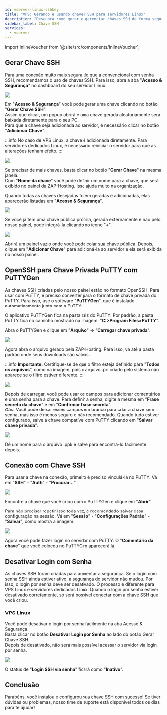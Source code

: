 ```yaml
---
id: vserver-linux-sshkey
title: "VPS: Gerando e usando chaves SSH para servidores Linux"
description: "Descubra como gerar e gerenciar chaves SSH de forma segura para seu servidor Linux e aumente a segurança e controle da conexão → Saiba mais agora"
sidebar_label: Chave SSH
services:
  - vserver
---
```


import InlineVoucher from '@site/src/components/InlineVoucher';

## Gerar Chave SSH

Para uma conexão muito mais segura do que a convencional com senha SSH, recomendamos o uso de chaves SSH. Para isso, abra a aba "**Acesso & Segurança**" no dashboard do seu servidor Linux.

![](https://screensaver01.zap-hosting.com/index.php/s/wJCtHY44dYiYoqX/preview)

Em "**Acesso & Segurança**" você pode gerar uma chave clicando no botão "**Gerar Chave SSH**".  
Assim que clicar, um popup abrirá e uma chave gerada aleatoriamente será baixada diretamente para o seu PC.  
Para que a chave seja adicionada ao servidor, é necessário clicar no botão "**Adicionar Chave**".

:::info
No caso de VPS Linux, a chave é adicionada diretamente. Para servidores dedicados Linux, é necessário reiniciar o servidor para que as alterações tenham efeito.
:::

<InlineVoucher />

![](https://screensaver01.zap-hosting.com/index.php/s/GsER3sNYWYj8t7y/preview)

Se precisar de mais chaves, basta clicar no botão "**Gerar Chave**" na mesma janela.  
Com "**Nome da chave**" você pode definir um nome para a chave, que será exibido no painel da ZAP-Hosting. Isso ajuda muito na organização.

Quando todas as chaves desejadas forem geradas e adicionadas, elas aparecerão listadas em "**Acesso & Segurança**".

![](https://screensaver01.zap-hosting.com/index.php/s/5yjACdnpyiw6E97/preview)

Se você já tem uma chave pública própria, gerada externamente e não pelo nosso painel, pode integrá-la clicando no ícone "**+**".

![](https://screensaver01.zap-hosting.com/index.php/s/H75CCTe5tTonn8y/preview)

Abrirá um painel vazio onde você pode colar sua chave pública. Depois, clique em "**Adicionar Chave**" para adicioná-la ao servidor e ela será exibida no nosso painel.

## OpenSSH para Chave Privada PuTTY com PuTTYGen

As chaves SSH criadas pelo nosso painel estão no formato OpenSSH. Para usar com PuTTY, é preciso converter para o formato de chave privada do PuTTY. Para isso, use o software "**PuTTYGen**", que é instalado automaticamente junto com o PuTTY.

O aplicativo PuTTYGen fica na pasta raiz do PuTTY. Por padrão, a pasta PuTTY fica no caminho mostrado na imagem: "**C:>Program Files>PuTTY**".

Abra o PuTTYGen e clique em "**Arquivo**" -> "**Carregar chave privada**".

![](https://screensaver01.zap-hosting.com/index.php/s/KNeiG7eWpWateDz/preview)

Agora abra o arquivo gerado pela ZAP-Hosting. Para isso, vá até a pasta padrão onde seus downloads são salvos.

:::info
**Importante:** Certifique-se de que o filtro esteja definido para "**Todos os arquivos**", como na imagem, pois o arquivo .pri criado pelo sistema não aparece se o filtro estiver diferente.
:::

![](https://screensaver01.zap-hosting.com/index.php/s/WQfWN264pJPKWYX/preview)

Depois de carregar, você pode usar os campos para adicionar comentários e uma senha para a chave. Para definir a senha, digite a mesma em "**Frase secreta da chave**" e em "**Confirmar frase secreta**".  
*Obs:* Você pode deixar esses campos em branco para criar a chave sem senha, mas isso é menos seguro e não recomendado. Quando tudo estiver configurado, salve a chave compatível com PuTTY clicando em "**Salvar chave privada**".

![](https://screensaver01.zap-hosting.com/index.php/s/N4dKc86M95yYbtK/preview)

Dê um nome para o arquivo .ppk e salve para encontrá-lo facilmente depois.

## Conexão com Chave SSH

Para usar a chave na conexão, primeiro é preciso vinculá-la no PuTTY. Vá em "**SSH**" - "**Auth**" - "**Procurar...**".

![](https://screensaver01.zap-hosting.com/index.php/s/3BJ7NaG2AemGSZt/preview)

Encontre a chave que você criou com o PuTTYGen e clique em "**Abrir**".

Para não precisar repetir isso toda vez, é recomendado salvar essa configuração na sessão. Vá em "**Sessão**" - "**Configurações Padrão**" - "**Salvar**", como mostra a imagem.

![](https://screensaver01.zap-hosting.com/index.php/s/zENfY7DBZk85mMa/preview)

Agora você pode fazer login no servidor com PuTTY. O "**Comentário da chave**" que você colocou no PuTTYGen aparecerá lá.

## Desativar Login com Senha

As chaves SSH foram criadas para aumentar a segurança. Se o login com senha SSH ainda estiver ativo, a segurança do servidor não mudou. Por isso, o login por senha deve ser desativado. O processo é diferente para VPS Linux e servidores dedicados Linux. Quando o login por senha estiver desativado corretamente, só será possível conectar com a chave SSH que você criou.

### VPS Linux

Você pode desativar o login por senha facilmente na aba Acesso & Segurança.  
Basta clicar no botão **Desativar Login por Senha** ao lado do botão Gerar Chave SSH.  
Depois de desativado, não será mais possível acessar o servidor via login por senha.

![](https://screensaver01.zap-hosting.com/index.php/s/jd9NiypwxgpeMGe/preview)

O status de "**Login SSH via senha**" ficará como "**Inativo**".

## Conclusão

Parabéns, você instalou e configurou sua chave SSH com sucesso! Se tiver dúvidas ou problemas, nosso time de suporte está disponível todos os dias para te ajudar!

<InlineVoucher />